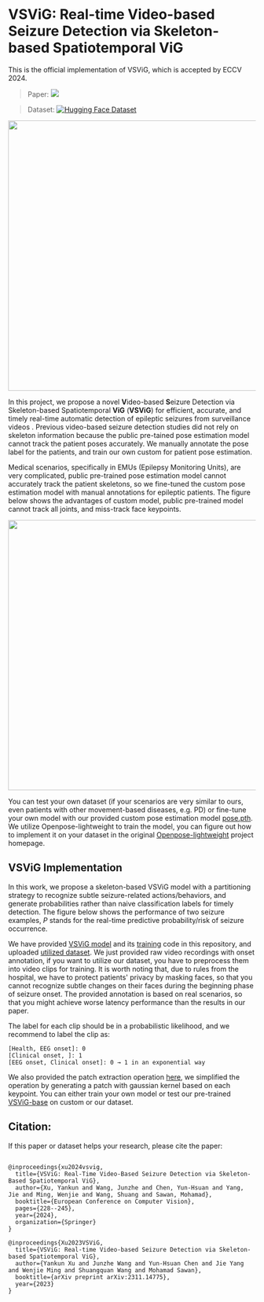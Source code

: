 # VSViG: Real-time Video-based Seizure Detection via Skeleton-based Spatiotemporal ViG

This is the official implementation of VSViG, which is accepted by ECCV 2024.

> Paper:  <a href="https://arxiv.org/pdf/2311.14775.pdf"><img src="https://img.shields.io/badge/arXiv-Paper-<color>"></a>

> Dataset:  [![Hugging Face Dataset](https://img.shields.io/badge/%F0%9F%A4%97%20Hugging%20Face-Dataset-yellow)](https://huggingface.co/datasets/xuyankun/WU-SAHZU-EMU-Video)

<img src="https://github.com/xuyankun/VSViG/blob/main/performance.gif" width="550px">

In this project, we propose a novel **V**ideo-based **S**eizure Detection via Skeleton-based Spatiotemporal **ViG** (**VSViG**) for efficient, accurate, and timely real-time automatic detection of epileptic seizures from surveillance videos .
Previous video-based seizure detection studies did not rely on skeleton information because the public pre-tained pose estimation model cannot track the patient poses accurately. We manually annotate the pose label for the patients, and train our own custom for patient pose estimation. 

Medical scenarios, specifically in EMUs  (Epilepsy Monitoring Units), are very complicated, public pre-trained pose estimation model cannot accurately track the patient skeletons, so we fine-tuned the custom pose estimation model with manual annotations for epileptic patients. The figure below shows the advantages of custom model, public pre-trained model cannot track all joints, and miss-track face keypoints.

<img src="https://github.com/xuyankun/VSViG/blob/main/compare.gif" width="550px">

You can test your own dataset (if your scenarios are very similar to ours, even patients with other movement-based diseases, e.g. PD) or fine-tune your own model with our provided custom pose estimation model [pose.pth](https://github.com/xuyankun/VSViG/blob/main/pose.pth). We utilize Openpose-lightweight to train the model, you can figure out how to implement it on your dataset in the original [Openpose-lightweight](https://github.com/Daniil-Osokin/lightweight-human-pose-estimation.pytorch) project homepage. 

## VSViG Implementation
In this work, we propose a skeleton-based VSViG model with a partitioning strategy to recognize subtle seizure-related actions/behaviors, and generate probabilities rather than naive classification labels for timely detection. The figure below shows the performance of two seizure examples, $P$ stands for the real-time predictive probability/risk of seizure occurrence.

We have provided [VSViG model](https://github.com/xuyankun/VSViG/blob/main/VSViG.py) and its [training](https://github.com/xuyankun/VSViG/blob/main/train.py) code in this repository, and uploaded [utilized dataset](https://huggingface.co/datasets/xuyankun/WU-SAHZU-EMU-Video). We just provided raw video recordings with onset annotation, if you want to utilize our dataset, you have to preprocess them into video clips for training. It is worth noting that, due to rules from the hospital, we have to protect patients' privacy by masking faces, so that you cannot recognize subtle changes on their faces during the beginning phase of seizure onset. The provided annotation is based on real scenarios, so that you might achieve worse latency performance than the results in our paper. 

The label for each clip should be in a probabilistic likelihood, and we recommend to label the clip as:
```
[Health, EEG onset]: 0
[Clinical onset, ]: 1
[EEG onset, Clinical onset]: 0 → 1 in an exponential way
```

We also provided the patch extraction operation [here](https://github.com/xuyankun/VSViG/blob/main/extract_patches.py), we simplified the operation by generating a patch with gaussian kernel based on each keypoint. You can either train your own model or test our pre-trained [VSViG-base]((https://github.com/xuyankun/VSViG/blob/main/VSViG-base.pth)) on custom or our dataset.


## Citation:

If this paper or dataset helps your research, please cite the paper:

```

@inproceedings{xu2024vsvig,
  title={VSViG: Real-Time Video-Based Seizure Detection via Skeleton-Based Spatiotemporal ViG},
  author={Xu, Yankun and Wang, Junzhe and Chen, Yun-Hsuan and Yang, Jie and Ming, Wenjie and Wang, Shuang and Sawan, Mohamad},
  booktitle={European Conference on Computer Vision},
  pages={228--245},
  year={2024},
  organization={Springer}
}

@inproceedings{Xu2023VSViG,
  title={VSViG: Real-time Video-based Seizure Detection via Skeleton-based Spatiotemporal ViG},
  author={Yankun Xu and Junzhe Wang and Yun-Hsuan Chen and Jie Yang and Wenjie Ming and Shuangquan Wang and Mohamad Sawan},
  booktitle={arXiv preprint arXiv:2311.14775},
  year={2023}
}
```


